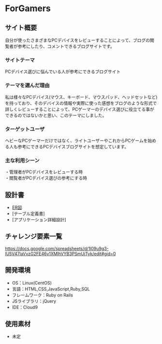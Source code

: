 # ForGamers

## サイト概要
自分が使ったさまざまなPCデバイスをレビューすることによって、ブログの閲覧者が参考にしたり、コメントできるブログサイトです。

### サイトテーマ
PCデバイス選びに悩んでいる人が参考にできるブログサイト

### テーマを選んだ理由
私は様々なPCデバイス(マウス、キーボード、マウスパッド、ヘッドセットなど)を持っており、そのデバイスの情報や実際に使った感想をブログのような形式で詳しくレビューすることによって、PCゲーマーのデバイス選びに役立てる事ができるのではないかと思い、このテーマにしました。

### ターゲットユーザ
ヘビーなPCゲーマーだけではなく、ライトユーザーやこれからPCゲームを始める人も参考にできるPCデバイスブログサイトを想定しています。

### 主な利用シーン
・管理者がPCデバイスをレビューする時</br>
・閲覧者がPCデバイス選びの参考にする時

## 設計書
- [ER図](https://drive.google.com/file/d/1AJNSBg-WWKvYTG_Qpy4AWcBjvXBWJXrZ/view?usp=sharing)
- [テーブル定義書]
- [アプリケーション詳細設計]

## チャレンジ要素一覧
https://docs.google.com/spreadsheets/d/1l09u9g3-lU5V47laVvzG2FE46v1XMlhVYB3PSmUjTyk/edit#gid=0

## 開発環境
- OS：Linux(CentOS)
- 言語：HTML,CSS,JavaScript,Ruby,SQL
- フレームワーク：Ruby on Rails
- JSライブラリ：jQuery
- IDE：Cloud9

## 使用素材
-   未定